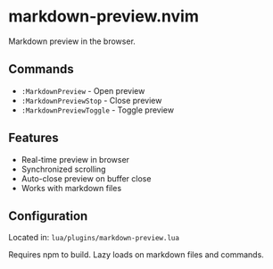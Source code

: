 # markdown-preview.nvim

Markdown preview in the browser.

## Commands

- `:MarkdownPreview` - Open preview
- `:MarkdownPreviewStop` - Close preview
- `:MarkdownPreviewToggle` - Toggle preview

## Features

- Real-time preview in browser
- Synchronized scrolling
- Auto-close preview on buffer close
- Works with markdown files

## Configuration

Located in: `lua/plugins/markdown-preview.lua`

Requires npm to build. Lazy loads on markdown files and commands.
